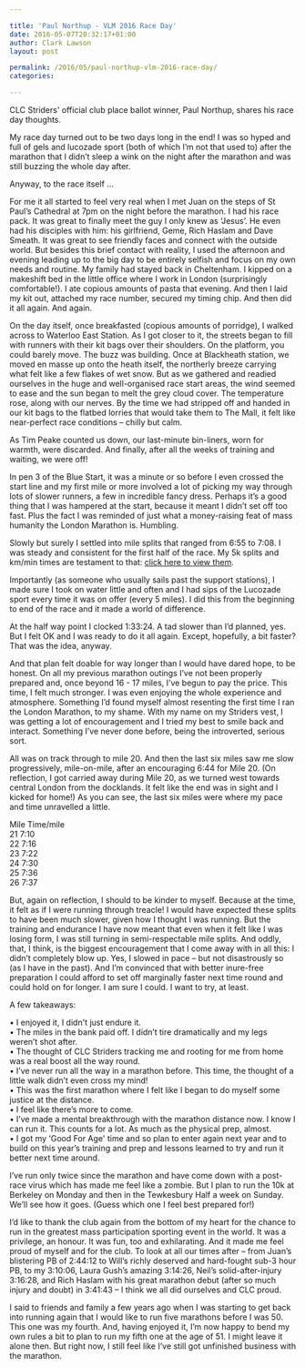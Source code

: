 ```yaml
---

title: 'Paul Northup - VLM 2016 Race Day'
date: 2016-05-07T20:32:17+01:00
author: Clark Lawson
layout: post

permalink: /2016/05/paul-northup-vlm-2016-race-day/
categories:

---
```

CLC Striders' official club place ballot winner, Paul Northup, shares his race day thoughts.<!--more-->

My race day turned out to be two days long in the end! I was so hyped and full of gels and lucozade sport (both of which I’m not that used to) after the marathon that I didn’t sleep a wink on the night after the marathon and was still buzzing the whole day after. 

Anyway, to the race itself &#8230;

For me it all started to feel very real when I met Juan on the steps of St Paul’s Cathedral at 7pm on the night before the marathon. I had his race pack. It was great to finally meet the guy I only knew as ‘Jesus’. He even had his disciples with him: his girlfriend, Geme, Rich Haslam and Dave Smeath. It was great to see friendly faces and connect with the outside world. But besides this brief contact with reality, I used the afternoon and evening leading up to the big day to be entirely selfish and focus on my own needs and routine. My family had stayed back in Cheltenham. I kipped on a makeshift bed in the little office where I work in London (surprisingly comfortable!). I ate copious amounts of pasta that evening. And then I laid my kit out, attached my race number, secured my timing chip. And then did it all again. And again.

On the day itself, once breakfasted (copious amounts of porridge), I walked across to Waterloo East Station. As I got closer to it, the streets began to fill with runners with their kit bags over their shoulders. On the platform, you could barely move. The buzz was building. Once at Blackheath station, we moved en masse up onto the heath itself, the northerly breeze carrying what felt like a few flakes of wet snow. But as we gathered and readied ourselves in the huge and well-organised race start areas, the wind seemed to ease and the sun began to melt the grey cloud cover. The temperature rose, along with our nerves. By the time we had stripped off and handed in our kit bags to the flatbed lorries that would take them to The Mall, it felt like near-perfect race conditions – chilly but calm. 

As Tim Peake counted us down, our last-minute bin-liners, worn for warmth, were discarded. And finally, after all the weeks of training and waiting, we were off! 

In pen 3 of the Blue Start, it was a minute or so before I even crossed the start line and my first mile or more involved a lot of picking my way through lots of slower runners, a few in incredible fancy dress. Perhaps it’s a good thing that I was hampered at the start, because it meant I didn’t set off too fast. Plus the fact I was reminded of just what a money-raising feat of mass humanity the London Marathon is. Humbling.

Slowly but surely I settled into mile splits that ranged from 6:55 to 7:08. I was steady and consistent for the first half of the race. My 5k splits and km/min times are testament to that: <a href="https://results-2016.virginmoneylondonmarathon.com/2016/?content=detail&#038;fpid=search&#038;pid=search&#038;idp=9999990F5ECC8300001A7190&#038;lang=EN_CAP&#038;event=MAS&#038;search%5Bname%5D=northrup&#038;search%5Bsex%5D=%25&#038;search%5Bnation%5D=%25&#038;search_sort=name&#038;search_event=MAS" target="_blank">click here to view them</a>.

Importantly (as someone who usually sails past the support stations), I made sure I took on water little and often and I had sips of the Lucozade sport every time it was on offer (every 5 miles). I did this from the beginning to end of the race and it made a world of difference.

At the half way point I clocked 1:33:24. A tad slower than I’d planned, yes. But I felt OK and I was ready to do it all again. Except, hopefully, a bit faster? That was the idea, anyway.

And that plan felt doable for way longer than I would have dared hope, to be honest. On all my previous marathon outings I’ve not been properly prepared and, once beyond 16 - 17 miles, I’ve begun to pay the price. This time, I felt much stronger. I was even enjoying the whole experience and atmosphere. Something I’d found myself almost resenting the first time I ran the London Marathon, to my shame. With my name on my Striders vest, I was getting a lot of encouragement and I tried my best to smile back and interact. Something I’ve never done before, being the introverted, serious sort.

All was on track through to mile 20. And then the last six miles saw me slow progressively, mile-on-mile, after an encouraging 6:44 for Mile 20. (On reflection, I got carried away during Mile 20, as we turned west towards central London from the docklands. It felt like the end was in sight and I kicked for home!) As you can see, the last six miles were where my pace and time unravelled a little. 

Mile Time/mile  
21 7:10  
22 7:16  
23 7:22  
24 7:30  
25 7:36  
26 7:37

But, again on reflection, I should to be kinder to myself. Because at the time, it felt as if I were running through treacle! I would have expected these splits to have been much slower, given how I thought I was running. But the training and endurance I have now meant that even when it felt like I was losing form, I was still turning in semi-respectable mile splits. And oddly, that, I think, is the biggest encouragement that I come away with in all this: I didn’t completely blow up. Yes, I slowed in pace – but not disastrously so (as I have in the past). And I’m convinced that with better inure-free preparation I could afford to set off marginally faster next time round and could hold on for longer. I am sure I could. I want to try, at least.

A few takeaways: 

• I enjoyed it, I didn't just endure it.  
• The miles in the bank paid off. I didn’t tire dramatically and my legs weren’t shot after.  
• The thought of CLC Striders tracking me and rooting for me from home was a real boost all the way round.  
• I’ve never run all the way in a marathon before. This time, the thought of a little walk didn’t even cross my mind!  
• This was the first marathon where I felt like I began to do myself some justice at the distance.  
• I feel like there’s more to come.  
• I’ve made a mental breakthrough with the marathon distance now. I know I can run it. This counts for a lot. As much as the physical prep, almost.  
• I got my &#8216;Good For Age' time and so plan to enter again next year and to build on this year’s training and prep and lessons learned to try and run it better next time around.

I’ve run only twice since the marathon and have come down with a post-race virus which has made me feel like a zombie. But I plan to run the 10k at Berkeley on Monday and then in the Tewkesbury Half a week on Sunday. We’ll see how it goes. (Guess which one I feel best prepared for!)

I’d like to thank the club again from the bottom of my heart for the chance to run in the greatest mass participation sporting event in the world. It was a privilege, an honour. It was fun, too and exhilarating. And it made me feel proud of myself and for the club. To look at all our times after – from Juan’s blistering PB of 2:44:12 to Will’s richly deserved and hard-fought sub-3 hour PB, to my 3:10:06, Laura Gush’s amazing 3:14:26, Neil’s solid-after-injury 3:16:28, and Rich Haslam with his great marathon debut (after so much injury and doubt) in 3:41:43 – I think we all did ourselves and CLC proud.

I said to friends and family a few years ago when I was starting to get back into running again that I would like to run five marathons before I was 50. This one was my fourth. And, having enjoyed it, I’m now happy to bend my own rules a bit to plan to run my fifth one at the age of 51. I might leave it alone then. But right now, I still feel like I’ve still got unfinished business with the marathon.